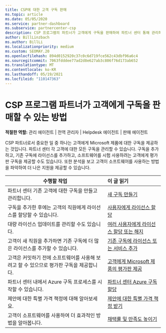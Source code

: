 ```yaml
---
title: CSP에 대한 고객 구독 판매
ms.topic: article
ms.date: 05/05/2020
ms.service: partner-dashboard
ms.subservice: partnercenter-csp
description: CSP 프로그램의 파트너가 고객에게 구독을 판매하여 파트너 센터 통해 관리하는 방법을 알아봅니다.
author: BillLinzbach
ms.author: BillLi
ms.localizationpriority: medium
ms.custom: SEOMAY.20
ms.openlocfilehash: 894d0152920c37c0c6d719fce562c43dbf96a6c4
ms.sourcegitcommit: 7063fdddee77ad2d8e627ab3c806f76d173ab652
ms.translationtype: MT
ms.contentlocale: ko-KR
ms.lasthandoff: 05/19/2021
ms.locfileid: "110147363"
---
```

# <a name="how-csp-program-partners-can-sell-subscriptions-to-customers"></a>CSP 프로그램 파트너가 고객에게 구독을 판매할 수 있는 방법

**적절한 역할:** 관리 에이전트 | 전역 관리자 | Helpdesk 에이전트 | 판매 에이전트

CSP 파트너로서 중요한 일 중 하나는 고객에게 Microsoft 제품에 대한 구독을 제공하는 것입니다. 파트너 센터 각 고객에 대한 모든 구독을 관리할 수 있습니다. 구독을 추가하고, 기존 구독에 라이선스를 추가하고, 소프트웨어를 시험 사용하려는 고객에게 평가판 구독을 제공할 수도 있습니다. 또한 분석을 보고 고객이 소프트웨어를 사용하는 방법을 파악하여 더 나은 지원을 제공할 수 있습니다.

|**수행할 작업**   |**이 글 읽기**   |
|----------------------|:----------------------|
|파트너 센터 기존 고객에 대한 구독을 만들고 관리합니다.|[새 구독 만들기](create-a-new-subscription.md)|
|구독을 추가한 후에는 고객의 직원에게 라이선스를 할당할 수 있습니다.  |[사용자에게 라이선스 할당](assign-licenses-to-users.md)|
|대량 라이선스 업데이트를 관리할 수도 있습니다.   |[여러 사용자에게 라이선스 할당 또는 해지](bulk-license-provisioning-for-multiple-users.md)|
|고객이 새 직원을 추가하면 기존 구독에 더 많은 라이선스를 추가할 수 있습니다.   |[기존 구독에 라이선스 또는 서비스 추가](add-licenses-or-services-to-an-existing-subscription.md)|
|고객은 커밋하기 전에 소프트웨어를 사용해 보려고 할 수 있으므로 평가판 구독을 제공합니다.    |[고객에게 Microsoft 제품의 평가판 제공](offer-your-customers-trials-of-microsoft-products.md)|
|파트너 센터 내에서 Azure 구독 프로세스를 시작할 수 있습니다.   |[파트너 센터 Azure 구독 할당](assign-azure-subscriptions.md)|
|제안에 대한 특별 가격 책정에 대해 알아보세요.   |[제안에 대한 특별 가격 책정 받기](get-special-pricing-for-offers.md)|
|고객이 소프트웨어를 사용하여 더 효과적인 방법을 알아봅니다.   | [채택률 및 만족도 높이기](increasing-adoption-and-satisfaction.md)   |
